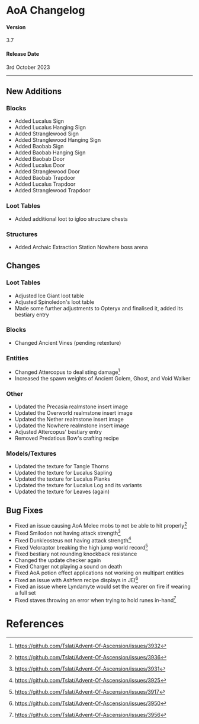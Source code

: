 # AoA Changelog
#### Version
3.7
#### Release Date
3rd October 2023
<hr>

## New Additions
### Blocks
* Added Lucalus Sign
* Added Lucalus Hanging Sign
* Added Stranglewood Sign
* Added Stranglewood Hanging Sign
* Added Baobab Sign
* Added Baobab Hanging Sign
* Added Baobab Door
* Added Lucalus Door
* Added Stranglewood Door
* Added Baobab Trapdoor
* Added Lucalus Trapdoor
* Added Stranglewood Trapdoor

### Loot Tables
* Added additional loot to igloo structure chests

### Structures
* Added Archaic Extraction Station Nowhere boss arena

## Changes
### Loot Tables
* Adjusted Ice Giant loot table
* Adjusted Spinoledon's loot table
* Made some further adjustments to Opteryx and finalised it, added its bestiary entry

### Blocks
* Changed Ancient Vines (pending retexture)

### Entities
* Changed Attercopus to deal sting damage[^3]
* Increased the spawn weights of Ancient Golem, Ghost, and Void Walker

### Other
* Updated the Precasia realmstone insert image
* Updated the Overworld realmstone insert image
* Updated the Nether realmstone insert image
* Updated the Nowhere realmstone insert image
* Adjusted Attercopus' bestiary entry
* Removed Predatious Bow's crafting recipe

### Models/Textures
* Updated the texture for Tangle Thorns
* Updated the texture for Lucalus Sapling
* Updated the texture for Lucalus Planks
* Updated the texture for Lucalus Log and its variants
* Updated the texture for Leaves (again)

## Bug Fixes
* Fixed an issue causing AoA Melee mobs to not be able to hit properly[^1]
* Fixed Smilodon not having attack strength[^2]
* Fixed Dunkleosteus not having attack strength[^4]
* Fixed Veloraptor breaking the high jump world record[^5]
* Fixed bestiary not rounding knockback resistance
* Changed the update checker again
* Fixed Charger not playing a sound on death
* Fixed AoA potion effect applications not working on multipart entities
* Fixed an issue with Ashfern recipe displays in JEI[^6]
* Fixed an issue where Lyndamyte would set the wearer on fire if wearing a full set
* Fixed staves throwing an error when trying to hold runes in-hand[^7]

# References
[^1]: https://github.com/Tslat/Advent-Of-Ascension/issues/3936
[^2]: https://github.com/Tslat/Advent-Of-Ascension/issues/3931
[^3]: https://github.com/Tslat/Advent-Of-Ascension/issues/3932
[^4]: https://github.com/Tslat/Advent-Of-Ascension/issues/3925
[^5]: https://github.com/Tslat/Advent-Of-Ascension/issues/3917
[^6]: https://github.com/Tslat/Advent-Of-Ascension/issues/3950
[^7]: https://github.com/Tslat/Advent-Of-Ascension/issues/3956